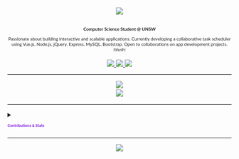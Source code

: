 <h1 align="center">
    <img src="https://readme-typing-svg.herokuapp.com/?font=Press+Start+2P&size=25&color=8A2BE2&center=true&vCenter=true&width=600&height=80&duration=4000&lines=Hi+There!;+I+am+Peter+:);" />
</h1>

<h3 align="center" style="font-size: 10px; font-family: 'Lato', sans-serif;">
    Computer Science Student @ UNSW
</h3>

<div align="center" style="font-size: 10px; font-family: 'Lato', sans-serif; max-width: 600px; text-align: center;">
 Passionate about building interactive and scalable applications.  
 Currently developing a collaborative task scheduler using Vue.js, Node.js, jQuery, Express, MySQL, Bootstrap.  
 Open to collaborations on app development projects. :blush:
</div>

<br/>

<div align="center"> 
  <a href="mailto:petersu881@gmail.com">
    <img src="https://img.shields.io/badge/Gmail-8A2BE2?style=for-the-badge&logo=gmail&logoColor=white" />
  </a>
  <a href="https://linkedin.com/in/petersu1" target="_blank">
    <img src="https://img.shields.io/badge/LinkedIn-8A2BE2?style=for-the-badge&logo=linkedin&logoColor=white" target="_blank" />
  </a>
  <a href="https://petxr.github.io" target="_blank">
     <img src="https://img.shields.io/badge/Portfolio-8A2BE2?style=for-the-badge&logo=todoist&logoColor=white" target="_blank" /> 
  </a>
</div>

 <hr/>

<div align="center">
    <img src="https://skillicons.dev/icons?i=java,c,cs,cpp,python,javascript,html,css,sql" />
    <br>
    <img src="https://skillicons.dev/icons?i=react,tailwind,nodejs,git,express,rest" />
</div>

<hr/>

<details>
  <summary><h3 style="font-size: 8px; color: #8A2BE2;">Contributions & Stats</h3></summary>
  
  <div align="center">
    <img alt="snake eating my contributions" src="https://raw.githubusercontent.com/petxr/petxr/output/github-contribution-grid-snake.svg" />
  </div>
  <hr/>
  <div align=center>
    <img width=390 src="https://github-readme-stats.vercel.app/api?username=petxr&count_private=true&show_icons=true&theme=tokyonight&border_radius=10&icon_color=8A2BE2&title_color=8A2BE2" alt="readme stats" />
    <br/>
    <img width=325 align="center" src="https://github-readme-stats.vercel.app/api/top-langs/?username=petxr&hide=HTML&langs_count=8&layout=compact&theme=tokyonight&border_radius=10&title_color=8A2BE2&icon_color=8A2BE2" alt="top langs" />
  </div>

</details>

<hr/>

<div align="center">
    <img src="https://visitor-badge.laobi.icu/badge?page_id=petxr.petxr&color=8A2BE2" />
</div>

